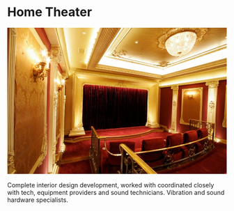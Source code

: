 # Home Theater

<div class="main-carousel">
  <img class="carousel-cell" src="../../_media/portfolio/new-construction/home-theater/theater.jpg"/>
</div>

Complete interior design development, worked with coordinated closely with tech,
equipment providers and sound technicians. Vibration and sound hardware
specialists.
